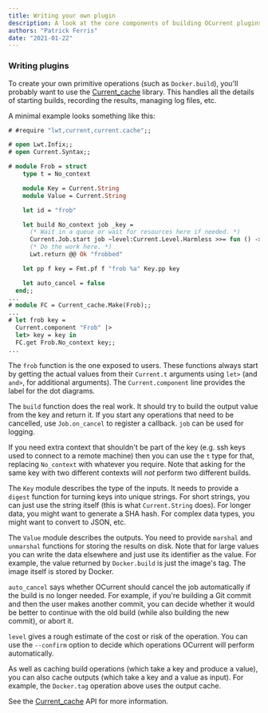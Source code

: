```yaml
---
title: Writing your own plugin
description: A look at the core components of building OCurrent plugins
authors: "Patrick Ferris"
date: "2021-01-22"
---
```


### Writing plugins

To create your own primitive operations (such as `Docker.build`), you'll probably want to use the
[Current_cache](https://ocurrent.github.io/ocurrent/current/Current_cache/index.html) library.
This handles all the details of starting builds, recording the results, managing log files, etc.

A minimal example looks something like this:

```ocaml
# #require "lwt,current,current.cache";;

# open Lwt.Infix;;
# open Current.Syntax;;

# module Frob = struct
    type t = No_context

    module Key = Current.String
    module Value = Current.String

    let id = "frob"

    let build No_context job _key =
      (* Wait in a queue or wait for resources here if needed. *)
      Current.Job.start job ~level:Current.Level.Harmless >>= fun () ->
      (* Do the work here. *)
      Lwt.return @@ Ok "frobbed"

    let pp f key = Fmt.pf f "frob %a" Key.pp key

    let auto_cancel = false
  end;;
...
# module FC = Current_cache.Make(Frob);;
...
# let frob key =
  Current.component "Frob" |>
  let> key = key in
  FC.get Frob.No_context key;;
...
```

The `frob` function is the one exposed to users.
These functions always start by getting the actual values
from their `Current.t` arguments using `let>` (and `and>`, for additional arguments).
The `Current.component` line provides the label for the dot diagrams.

The `build` function does the real work.
It should try to build the output value from the key and return it.
If you start any operations that need to be cancelled, use `Job.on_cancel` to register a callback.
`job` can be used for logging.

If you need extra context that shouldn't be part of the key
(e.g. ssh keys used to connect to a remote machine)
then you can use the `t` type for that, replacing `No_context` with whatever you require.
Note that asking for the same key with two different contexts will _not_ perform two different builds.

The `Key` module describes the type of the inputs.
It needs to provide a `digest` function for turning keys into unique strings.
For short strings, you can just use the string itself (this is what `Current.String` does).
For longer data, you might want to generate a SHA hash.
For complex data types, you might want to convert to JSON, etc.

The `Value` module describes the outputs.
You need to provide `marshal` and `unmarshal` functions for storing the results on disk.
Note that for large values you can write the data elsewhere and just use its identifier as the value.
For example, the value returned by `Docker.build` is just the image's tag.
The image itself is stored by Docker.

`auto_cancel` says whether OCurrent should cancel the job automatically if the build is no longer
needed. For example, if you're building a Git commit and then the user makes another commit, you can decide
whether it would be better to continue with the old build (while also building the new commit), or abort it.

`level` gives a rough estimate of the cost or risk of the operation.
You can use the `--confirm` option to decide which operations OCurrent will perform automatically.

As well as caching build operations (which take a key and produce a value), you can also cache outputs
(which take a key and a value as input). For example, the `Docker.tag` operation above uses the output cache.

See the [Current_cache](https://ocurrent.github.io/ocurrent/current/Current_cache/index.html) API for more information.
